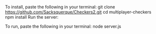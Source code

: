 To install, paste the following in your terminal:
git clone https://github.com/Sacksquerque/Checkers2.git
cd multiplayer-checkers
npm install
Run the server:

To run, paste the following in your terminal:
node server.js